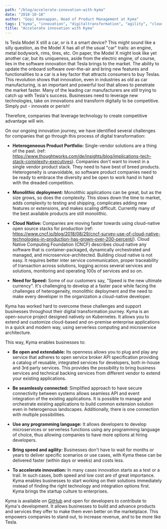 ```yaml
---
path: "/blog/accelerate-innovation-with-kyma"
date: "2018-10-18"
author: "Gopi Kannappan, Head of Product Management at Kyma"
tags: ["kyma", "innovation", "digitaltransformation", "agility", "cloudnative", "opensource"]
title: "Accelerate innovation with Kyma"
---
```


Is Tesla Model X still a car, or is it a smart device? This might sound like a silly question, as the Model X has all of the usual "car" traits: an engine, metal bodywork, rims, tires, etc. On paper, the Model X might look like yet another car, but its uniqueness, aside from the electric engine, of course, lies in the software innovation that Tesla brings to the market. The ability to update the onboard software over-the-air and bring new features and functionalities to a car is a key factor that attracts consumers to buy Teslas. This revolution shows that innovation, even in industries as old as car manufacturing, is an important and powerful tool that allows to penetrate the market faster. Many of the leading car manufacturers are still trying to catch up with Tesla's success. Businesses need to leverage new technologies, take on innovations and transform digitally to be competitive. Simply put - innovate or perish!

Therefore, companies that leverage technology to create competitive advantage will win.

On our ongoing innovation journey, we have identified several challenges for companies that go through this process of digital transformation:

- **Heterogeneous Product Portfolio:** Single-vendor solutions are a thing of the past. (ref: https://www.thoughtworks.com/de/insights/blog/implications-tech-stack-complexity-executives). Companies don't want to invest in a single vendor product stack. They need to have best of breed products. Heterogeneity is unavoidable, so software product companies need to be ready to embrace the diversity and be open to work hand in hand with the dreaded competition.

- **Monolithic deployment:** Monolithic applications can be great, but as the size grows, so does the complexity. This slows down the time to market, adds complexity to testing and shipping, complicates adding new features or extensions, and makes scaling difficult. Currently many of the best available products are still monolithic.

- **Cloud Native:** Companies are moving faster towards using cloud-native open source stacks for production (ref: https://www.cncf.io/blog/2018/08/29/cncf-survey-use-of-cloud-native-technologies-in-production-has-grown-over-200-percent/). Cloud Native Computing Foundation (CNCF) describes cloud native any software that is container-packaged, dynamically orchestrated and managed, and microservice-architected. Building cloud native is not easy. It requires better inter service communication, proper traceability of transaction across solutions, logging across several services and solutions, monitoring and operating 100s of services and so on.

- **Need for Speed:** Some of our customers say, &quot;Speed is the new ultimate currency&quot;. It&#39;s challenging to develop at a faster pace while facing the challenges of heterogeneity, monolithic deployment and the need to make every developer in the organization a cloud-native developer.

Kyma has worked hard to overcome these challenges and support businesses throughout their digital transformation journey. Kyma is an open-source project designed natively on Kubernetes. It allows you to extend and customize cloud-based and on-premise enterprise applications in a quick and modern way, using serverless computing and microservice architecture.

This way, Kyma enables businesses to:

- **Be open and extendable:** Its openness allows you to plug and play any service that adheres to open service broker API specification providing a catalog of reusable, integrated services for developers, both in-house and 3rd party services. This provides the possibility to bring business services and technical backing services from different vendor to extend your existing applications.

- **Be seamlessly connected:** Simplified approach to have secure connectivity between systems allows seamless API and event integration of the existing applications. It is possible to manage and orchestrate existing applications to build common extension solution even in heterogenous landscapes. Additionally, there is one connection with multiple possibilities.

- **Use any programming language:** It allows developers to develop microservices or serverless functions using any programming language of choice, thus allowing companies to have more options at hiring developers.

- **Bring speed and agility:** Businesses don&#39;t have to wait for months or years to deliver specific scenarios or use cases, with Kyma these can be delivered faster (within days or weeks) and costs less.

- **To accelerate innovation:** In many cases innovation starts as a test or a trail. In such cases, both speed and low cost are of great importance. Kyma enables businesses to start working on their solutions immediately instead of finding the right technology and integration options first. Kyma brings the startup culture to enterprises.

Kyma is available on [GitHub](https://github.com/kyma-project) and open for developers to contribute to Kyma&#39;s development. It allows businesses to build and advance products and services they offer to make them even better on the marketplace. This empowers companies to stand out, to increase revenue, and to be more like Tesla.
